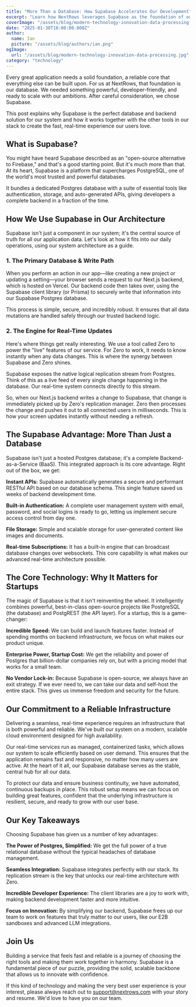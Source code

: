 ```yaml
---
title: "More Than a Database: How Supabase Accelerates Our Development"
excerpt: "Learn how NextRows leverages Supabase as the foundation of our real-time infrastructure, combining PostgreSQL power with modern backend services for rapid development."
coverImage: "/assets/blog/modern-technology-innovation-data-processing.jpg"
date: "2025-01-30T10:00:00.000Z"
author:
  name: Ian
  picture: "/assets/blog/authors/ian.png"
ogImage:
  url: "/assets/blog/modern-technology-innovation-data-processing.jpg"
category: "technology"
---
```


Every great application needs a solid foundation, a reliable core that everything else can be built upon. For us at NextRows, that foundation is our database. We needed something powerful, developer-friendly, and ready to scale with our ambitions. After careful consideration, we chose Supabase.

This post explains why Supabase is the perfect database and backend solution for our system and how it works together with the other tools in our stack to create the fast, real-time experience our users love.

## What is Supabase?

You might have heard Supabase described as an "open-source alternative to Firebase," and that's a good starting point. But it's much more than that. At its heart, Supabase is a platform that supercharges PostgreSQL, one of the world's most trusted and powerful databases.

It bundles a dedicated Postgres database with a suite of essential tools like authentication, storage, and auto-generated APIs, giving developers a complete backend in a fraction of the time.

## How We Use Supabase in Our Architecture

Supabase isn't just a component in our system; it's the central source of truth for all our application data. Let's look at how it fits into our daily operations, using our system architecture as a guide.

### 1. The Primary Database & Write Path

When you perform an action in our app—like creating a new project or updating a setting—your browser sends a request to our Next.js backend, which is hosted on Vercel. Our backend code then takes over, using the Supabase client library (or Prisma) to securely write that information into our Supabase Postgres database.

This process is simple, secure, and incredibly robust. It ensures that all data mutations are handled safely through our trusted backend logic.

### 2. The Engine for Real-Time Updates

Here's where things get really interesting. We use a tool called Zero to power the "live" features of our service. For Zero to work, it needs to know instantly when any data changes. This is where the synergy between Supabase and Zero shines.

Supabase exposes the native logical replication stream from Postgres. Think of this as a live feed of every single change happening in the database. Our real-time system connects directly to this stream.

So, when our Next.js backend writes a change to Supabase, that change is immediately picked up by Zero's replication manager. Zero then processes the change and pushes it out to all connected users in milliseconds. This is how your screen updates instantly without needing a refresh.

## The Supabase Advantage: More Than Just a Database

Supabase isn't just a hosted Postgres database; it's a complete Backend-as-a-Service (BaaS). This integrated approach is its core advantage. Right out of the box, we get:

**Instant APIs:** Supabase automatically generates a secure and performant RESTful API based on our database schema. This single feature saved us weeks of backend development time.

**Built-in Authentication:** A complete user management system with email, password, and social logins is ready to go, letting us implement secure access control from day one.

**File Storage:** Simple and scalable storage for user-generated content like images and documents.

**Real-time Subscriptions:** It has a built-in engine that can broadcast database changes over websockets. This core capability is what makes our advanced real-time architecture possible.

## The Core Technology: Why It Matters for Startups

The magic of Supabase is that it isn't reinventing the wheel. It intelligently combines powerful, best-in-class open-source projects like PostgreSQL (the database) and PostgREST (the API layer). For a startup, this is a game-changer:

**Incredible Speed:** We can build and launch features faster. Instead of spending months on backend infrastructure, we focus on what makes our product unique.

**Enterprise Power, Startup Cost:** We get the reliability and power of Postgres that billion-dollar companies rely on, but with a pricing model that works for a small team.

**No Vendor Lock-in:** Because Supabase is open-source, we always have an exit strategy. If we ever need to, we can take our data and self-host the entire stack. This gives us immense freedom and security for the future.

## Our Commitment to a Reliable Infrastructure

Delivering a seamless, real-time experience requires an infrastructure that is both powerful and reliable. We've built our system on a modern, scalable cloud environment designed for high availability.

Our real-time services run as managed, containerized tasks, which allows our system to scale efficiently based on user demand. This ensures that the application remains fast and responsive, no matter how many users are active. At the heart of it all, our Supabase database serves as the stable, central hub for all our data.

To protect our data and ensure business continuity, we have automated, continuous backups in place. This robust setup means we can focus on building great features, confident that the underlying infrastructure is resilient, secure, and ready to grow with our user base.

## Our Key Takeaways

Choosing Supabase has given us a number of key advantages:

**The Power of Postgres, Simplified:** We get the full power of a true relational database without the typical headaches of database management.

**Seamless Integration:** Supabase integrates perfectly with our stack. Its replication stream is the key that unlocks our real-time architecture with Zero.

**Incredible Developer Experience:** The client libraries are a joy to work with, making backend development faster and more intuitive.

**Focus on Innovation:** By simplifying our backend, Supabase frees up our team to work on features that truly matter to our users, like our E2B sandboxes and advanced LLM integrations.

## Join Us

Building a service that feels fast and reliable is a journey of choosing the right tools and making them work together in harmony. Supabase is a fundamental piece of our puzzle, providing the solid, scalable backbone that allows us to innovate with confidence.

If this kind of technology and making the very best user experience is your interest, please always reach out to support@nextrows.com with your story and resume. We'd love to have you on our team.